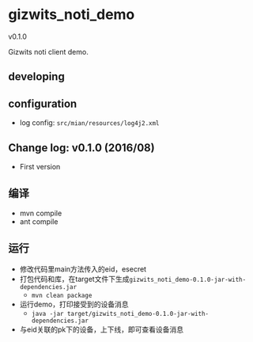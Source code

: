 gizwits_noti_demo
==================
v0.1.0

Gizwits noti client demo.

## developing

## configuration
* log config: `src/mian/resources/log4j2.xml`

## Change log: v0.1.0 (2016/08)
* First version 

## 编译
* mvn compile
* ant compile

## 运行
* 修改代码里main方法传入的eid，esecret
* 打包代码和库，在target文件下生成`gizwits_noti_demo-0.1.0-jar-with-dependencies.jar`
    * `mvn clean package`
* 运行demo，打印接受到的设备消息
    * `java -jar target/gizwits_noti_demo-0.1.0-jar-with-dependencies.jar`
* 与eid关联的pk下的设备，上下线，即可查看设备消息    
     